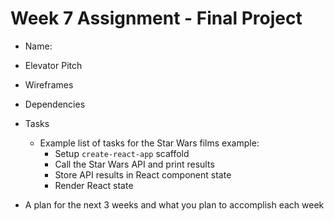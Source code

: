 # Week 7 Assignment - Final Project
* Name:

* Elevator Pitch

* Wireframes

* Dependencies

* Tasks
  * Example list of tasks for the Star Wars films example:
    * Setup `create-react-app` scaffold
    * Call the Star Wars API and print results
    * Store API results in React component state
    * Render React state

* A plan for the next 3 weeks and what you plan to accomplish each week
